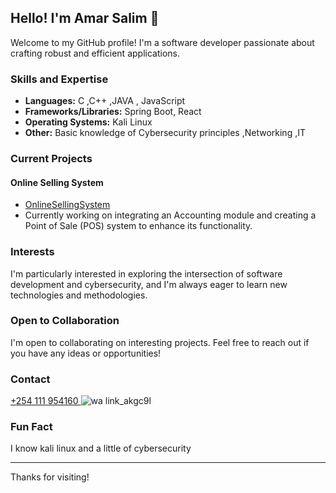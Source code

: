 ## Hello! I'm Amar Salim 👋

Welcome to my GitHub profile! I'm a software developer passionate about crafting robust and efficient applications.

### Skills and Expertise

*   **Languages:** C ,C++ ,JAVA , JavaScript
*   **Frameworks/Libraries:** Spring Boot, React
*   **Operating Systems:** Kali Linux
*   **Other:** Basic knowledge of Cybersecurity principles ,Networking ,IT 

### Current Projects

#### Online Selling System

*   [OnlineSellingSystem](https://github.com/Amarsalim30/Projects)
*   Currently working on integrating an Accounting module and creating a Point of Sale (POS) system to enhance its functionality.

### Interests

I'm particularly interested in exploring the intersection of software development and cybersecurity, and I'm always eager to learn new technologies and methodologies.

### Open to Collaboration

I'm open to collaborating on interesting projects. Feel free to reach out if you have any ideas or opportunities!

### Contact

[+254 111 954160
](https://wa.link/akgc9l)                                                              ![wa link_akgc9l](https://github.com/user-attachments/assets/19a04812-7f24-418b-b423-5b324cd42fa1)

### Fun Fact

I know kali linux and a little of cybersecurity

---

Thanks for visiting!
